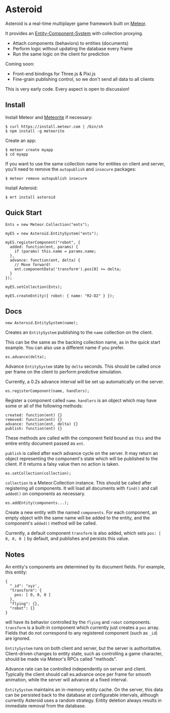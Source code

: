 Asteroid
========

Asteroid is a real-time multiplayer game framework built on [Meteor](http://www.meteor.com/).

It provides an [Entity-Component-System](http://en.wikipedia.org/wiki/Entity_component_system)
with collection proxying.

* Attach components (behaviors) to entities (documents)
* Perform logic without updating the database every frame
* Run the same logic on the client for prediction

Coming soon:

* Front-end bindings for Three.js & Pixi.js
* Fine-grain publishing control, so we don't send all data to all clients

This is very early code.
Every aspect is open to discussion!

Install
-------

Install Meteor and [Meteorite](https://github.com/oortcloud/meteorite/) if necessary:

    $ curl https://install.meteor.com | /bin/sh
    $ npm install -g meteorite

Create an app:

    $ meteor create myapp
    $ cd myapp

If you want to use the same collection name for entities on client and server,
you'll need to remove the `autopublish` and `insecure` packages:

    $ meteor remove autopublish insecure

Install Asteroid:

    $ mrt install asteroid


Quick Start
-----------

    Ents = new Meteor.Collection("ents");

    myES = new Asteroid.EntitySystem("ents");

    myES.registerComponent("robot", {
      added: function(ent, params) {
        if (params) this.name = params.name;
      },
      advance: function(ent, delta) {
        // Move forward!
        ent.componentData('transform').pos[0] += delta;
      }
    });

    myES.setCollection(Ents);

    myES.createEntity({ robot: { name: "R2-D2" } });

Docs
----

    new Asteroid.EntitySystem(name);

Creates an `EntitySystem` publishing to the `name` collection on the client.

This can be the same as the backing collection name, as in the quick start example.
You can also use a different name if you prefer.

    es.advance(delta);

Advance `EntitySystem` state by `delta` seconds.
This should be called once per frame on the client to perform predictive simulation.

Currently, a 0.2s advance interval will be set up automatically on the server.

    es.registerComponent(name, handlers);

Register a component called `name`. `handlers` is an object which may have
some or all of the following methods:

    created: function(ent) {}
    removed: function(ent) {}
    advance: function(ent, delta) {}
    publish: function(ent) {}

These methods are called with the component field bound as `this`
and the entire entity document passed as `ent`.

`publish` is called after each advance cycle on the server.
It may return an object representing the component's state which will be
published to the client.
If it returns a falsy value then no action is taken.

    es.setCollection(collection);

`collection` is a Meteor.Collection instance.
This should be called after registering all components.
It will load all documents with `find()` and call `added()` on components as necessary.

    es.addEntity(components...);

Create a new entity with the named `components`.
For each component, an empty object with the same name will be added to the entity,
and the component's `added()` method will be called.

Currently, a default component `transform` is also added, which sets `pos: [ 0, 0, 0 ]`
by default, and publishes and persists this value.

Notes
-----

An entity's components are determined by its document fields.
For example, this entity:

    {
      "_id": "xyz',
      "transform": {
        pos: [ 0, 0, 0 ]
      },
      "flying": {},
      "robot": {}
    }

will have its behavior controlled by the `flying` and `robot` components.
`transform` is a built-in component which currently just creates a `pos` array.
Fields that do not correspond to any registered component (such as `_id`) are ignored.

`EntitySystem` runs on both client and server, but the server is authoritative.
Client-driven changes to entity state, such as controlling a game character,
should be made via Meteor's RPCs called "methods".

Advance rate can be controlled independently on server and client.
Typically the client should call es.advance once per frame for smooth animation,
while the server will advance at a fixed interval.

`EntitySystem` maintains an in-memory entity cache.
On the server, this data can be persisted back to the database at configurable intervals,
although currently Asteroid uses a random strategy.
Entity deletion always results in immediate removal from the database.
